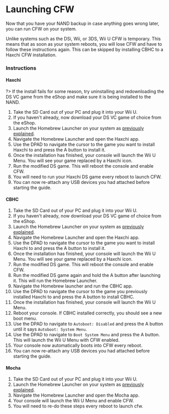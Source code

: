 # Launching CFW

Now that you have your NAND backup in case anything goes wrong later, you can run CFW on your system.

Unlike systems such as the DSi, Wii, or 3DS, Wii U CFW is temporary. This means that as soon as your system reboots, you will lose CFW and have to follow these instructions again. This can be skipped by installing CBHC to a Haxchi CFW installation.

### Instructions

<!-- tabs:start -->

#### **Haxchi**

?> If the install fails for some reason, try uninstalling and redownloading the DS VC game from the eShop and make sure it is being installed to the NAND.

1. Take the SD Card out of your PC and plug it into your Wii U.
1. If you haven't already, now download your DS VC game of choice from the eShop.
1. Launch the Homebrew Launcher on your system as [previously explained](user-guide/browser-exploit).
1. Navigate the Homebrew Launcher and open the Haxchi app.
1. Use the DPAD to navigate the cursor to the game you want to install Haxchi to and press the A button to install it.
1. Once the installation has finished, your console will launch the Wii U Menu. You will see your game replaced by a Haxchi icon.
1. Run the modified DS game. This will reboot the console and enable CFW.
1. You will need to run your Haxchi DS game every reboot to launch CFW.
1. You can now re-attach any USB devices you had attached before starting the guide.

#### **CBHC**

1. Take the SD Card out of your PC and plug it into your Wii U.
1. If you haven't already, now download your DS VC game of choice from the eShop.
1. Launch the Homebrew Launcher on your system as [previously explained](user-guide/browser-exploit).
1. Navigate the Homebrew Launcher and open the Haxchi app.
1. Use the DPAD to navigate the cursor to the game you want to install Haxchi to and press the A button to install it.
1. Once the installation has finished, your console will launch the Wii U Menu. You will see your game replaced by a Haxchi icon.
1. Run the modified DS game. This will reboot the console and enable CFW.
1. Run the modified DS game again and hold the A button after launching it. This will run the Homebrew Launcher.
1. Navigate the Homebrew launcher and run the CBHC app.
1. Use the DPAD to navigate the cursor to the game you previously installed Haxchi to and press the A button to install CBHC.
1. Once the installation has finished, your console will launch the Wii U Menu.
1. Reboot your console. If CBHC installed correctly, you should see a new boot menu.
1. Use the DPAD to navigate to `Autoboot: Disabled` and press the A button until it says `Autoboot: System Menu`.
1. Use the DPAD to navigate to `Boot System Menu` and press the A button. This will launch the Wii U Menu with CFW enabled.
1. Your console now automatically boots into CFW every reboot.
1. You can now re-attach any USB devices you had attached before starting the guide.

#### **Mocha**

1. Take the SD Card out of your PC and plug it into your Wii U.
1. Launch the Homebrew Launcher on your system as [previously explained](user-guide/browser-exploit).
1. Navigate the Homebrew Launcher and open the Mocha app.
1. Your console will launch the Wii U Menu and enable CFW.
1. You will need to re-do these steps every reboot to launch cfw.

<!-- tabs:end -->

